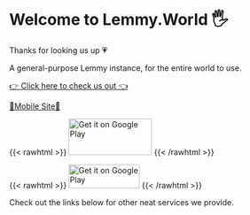 ---
---
# Welcome to Lemmy.World 🖐

Thanks for looking us up 💗

A general-purpose Lemmy instance, for the entire world to use.

[👉 Click here to check us out 👈](https://p.lemmy.world/?type=Local)

[📱Mobile Site📱](https://m.lemmy.world/posts/lemmy.world/local)

{{< rawhtml >}}
<a href='https://play.google.com/store/apps/details?id=io.syncapps.lemmy_sync'><img alt='Get it on Google Play' src='https://play.google.com/intl/en_us/badges/static/images/badges/en_badge_web_generic.png' width="150" height="66"/></a>
{{< /rawhtml >}}

{{< rawhtml >}}
<a href='https://apps.apple.com/us/app/memmy-for-lemmy/id6450204299'><img alt='Get it on Google Play' src='https://developer.apple.com/news/images/download-on-the-app-store-badge.png' width="128" height="43"/></a>
{{< /rawhtml >}}

Check out the links below for other neat services we provide.
